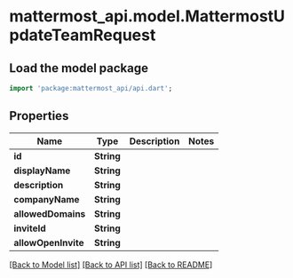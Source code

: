 # mattermost_api.model.MattermostUpdateTeamRequest

## Load the model package
```dart
import 'package:mattermost_api/api.dart';
```

## Properties
Name | Type | Description | Notes
------------ | ------------- | ------------- | -------------
**id** | **String** |  | 
**displayName** | **String** |  | 
**description** | **String** |  | 
**companyName** | **String** |  | 
**allowedDomains** | **String** |  | 
**inviteId** | **String** |  | 
**allowOpenInvite** | **String** |  | 

[[Back to Model list]](../GENERATED_README.md#documentation-for-models) [[Back to API list]](../GENERATED_README.md#documentation-for-api-endpoints) [[Back to README]](../GENERATED_README.md)


